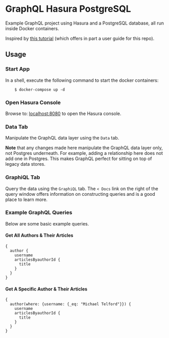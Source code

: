 # GraphQL Hasura PostgreSQL

Example GraphQL project using Hasura and a PostgreSQL database, all run inside Docker containers.

Inspired by [this tutorial](https://blog.hasura.io/postgres-views-and-materialized-views-with-graphql-fd75680888b8) (which offers in part a user guide for this repo).

## Usage

### Start App

In a shell, execute the following command to start the docker containers:

        $ docker-compose up -d

### Open Hasura Console

Browse to: [localhost:8080](http://localhost:8080/console) to open the Hasura console.

### Data Tab

Manipulate the GraphQL data layer using the `Data` tab. 

**Note** that any changes made here manipulate the GraphQL data layer only, not Postgres underneath. For example, adding a relationship here does not add one in Postgres. This makes GraphQL perfect for sitting on top of legacy data stores.

### GraphiQL Tab

Query the data using the `GraphiQL` tab. The `< Docs` link on the right of the query window offers information on constructing queries and is a good place to learn more.

### Example GraphQL Queries

Below are some basic example queries.

#### Get All Authors & Their Articles

```
{
  author {
    username
    articlesByauthorId {
      title
    }
  }
}
```

#### Get A Specific Author & Their Articles

```
{
  author(where: {username: {_eq: "Michael Telford"}}) {
    username
    articlesByauthorId {
      title
    }
  }
}
```

